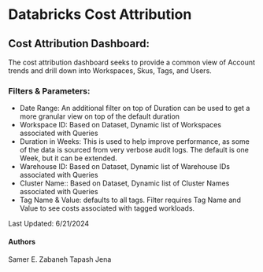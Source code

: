 # Databricks Cost Attribution

## Cost Attribution Dashboard:
The cost attribution dashboard seeks to provide a common view of Account trends and drill down into Workspaces, Skus, Tags, and Users.

### Filters & Parameters:
* Date Range: An additional filter on top of Duration can be used to get a more granular view on top of the default duration
* Workspace ID: Based on Dataset, Dynamic list of Workspaces associated with Queries
* Duration in Weeks: This is used to help improve performance, as some of the data is sourced from very verbose audit logs. The default is one Week, but it can be extended.
* Warehouse ID: Based on Dataset, Dynamic list of Warehouse IDs associated with Queries
* Cluster Name:: Based on Dataset, Dynamic list of Cluster Names associated with Queries
* Tag Name & Value: defaults to all tags.  Filter requires Tag Name and Value to see costs associated with tagged workloads.

Last Updated: 6/21/2024

#### Authors
Samer E. Zabaneh
Tapash Jena
